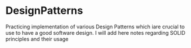 # DesignPatterns
Practicing implementation of various Design Patterns which iare crucial to use to have a good software design. I will add here notes regarding SOLID principles and their usage
